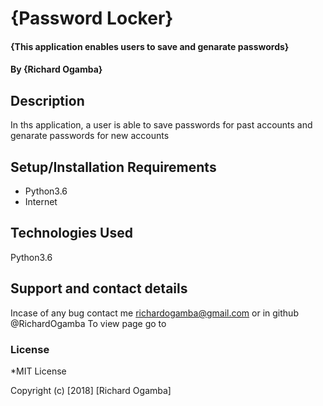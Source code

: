 # {Password Locker}
#### {This application enables users to save and genarate passwords}
#### By **{Richard Ogamba}**
## Description
In ths application, a user is able to save passwords for past accounts and genarate passwords for new accounts
## Setup/Installation Requirements
* Python3.6
* Internet
## Technologies Used
Python3.6
## Support and contact details
Incase of any bug contact me richardogamba@gmail.com
or in github @RichardOgamba
To view page go to
### License
*MIT License

Copyright (c) [2018] [Richard Ogamba]
